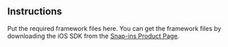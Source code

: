 ## Instructions

Put the required framework files here. You can get the framework files by downloading the iOS SDK from the [Snap-ins Product Page](https://developer.salesforce.com/page/SnapinsMobile).
